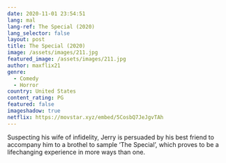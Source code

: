 ```yaml
---
date: 2020-11-01 23:54:51
lang: mal
lang-ref: The Special (2020)
lang_selector: false
layout: post
title: The Special (2020)
image: /assets/images/211.jpg
featured_image: /assets/images/211.jpg
author: maxflix21
genre:
  - Comedy
  - Horror
country: United States
content_rating: PG
featured: false
imageshadow: true
netflix: https://movstar.xyz/embed/5CosbQ7JeJgvTAh
---
```

Suspecting his wife of infidelity, Jerry is persuaded by his best friend to accompany him to a brothel to sample ‘The Special’, which proves to be a lifechanging experience in more ways than one.